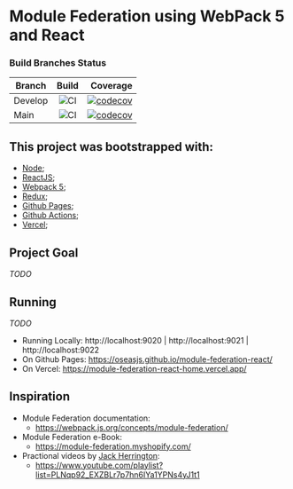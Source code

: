 # Module Federation using WebPack 5 and React

### Build Branches Status

| Branch        | Build         | Coverage  |
| ------------- |:-------------:| ---------:|
| Develop       | ![CI](https://github.com/oseasjs/module-federation-react/workflows/CI/badge.svg?branch=develop) | [![codecov](https://codecov.io/gh/oseasjs/module-federation-react/branch/develop/graph/badge.svg)](https://codecov.io/gh/oseasjs/module-federation-react/branch/develop) |
| Main          | ![CI](https://github.com/oseasjs/module-federation-react/workflows/CI/badge.svg?branch=main)  | [![codecov](https://codecov.io/gh/oseasjs/module-federation-react/branch/main/graph/badge.svg)](https://codecov.io/gh/oseasjs/module-federation-react/branch/main) |


## This project was bootstrapped with:
- [Node](https://nodejs.org/en/docs/);
- [ReactJS](https://pt-br.reactjs.org/docs/getting-started.html);
- [Webpack 5](https://webpack.js.org/concepts/);
- [Redux](https://redux.js.org/introduction/getting-started);
- [Github Pages](https://docs.github.com/en/pages);
- [Github Actions](https://docs.github.com/pt/actions);
- [Vercel](https://vercel.com/docs);

## Project Goal

_TODO_

## Running 

_TODO_

* Running Locally: http://localhost:9020 | http://localhost:9021 | http://localhost:9022
* On Github Pages: https://oseasjs.github.io/module-federation-react/
* On Vercel: https://module-federation-react-home.vercel.app/


## Inspiration

* Module Federation documentation: 
  * https://webpack.js.org/concepts/module-federation/
* Module Federation e-Book:
  * https://module-federation.myshopify.com/
* Practional videos by [Jack Herrington](https://www.jackherrington.com/micro-frontends/):
  * https://www.youtube.com/playlist?list=PLNqp92_EXZBLr7p7hn6IYa1YPNs4yJ1t1
